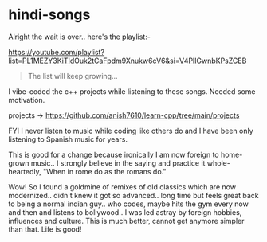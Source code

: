 # hindi-songs

Alright the wait is over.. here's the playlist:-

https://youtube.com/playlist?list=PL1MEZY3KiTIdOuk2tCaFpdm9Xnukw6cV6&si=V4PlIGwnbKPsZCEB

> The list will keep growing...

I vibe-coded the c++ projects while listening to these songs. Needed some motivation.

projects -> https://github.com/anish7610/learn-cpp/tree/main/projects

FYI I never listen to music while coding like others do and I have been only listening to Spanish music for years.

This is good for a change because ironically I am now foreign to home-grown music.. I strongly believe in the saying and practice it whole-heartedly, "When in rome do as the romans do."

Wow! So I found a goldmine of remixes of old classics which are now modernized.. didn't knew it got so advanced.. long time but feels great back to being a normal indian guy.. who codes, maybe hits the gym every now and then and listens to bollywood.. I was led astray by foreign hobbies, influences and culture. This is much better, cannot get anymore simpler than that. Life is good!
